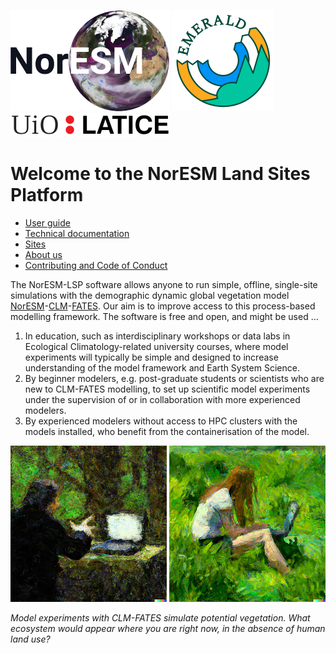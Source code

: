 [![NorESM](img/NORESM-logo.png "the Norwegian Earth System Model")](https://www.noresm.org/)
[![EMERALD](img/Emerald_darktext_whiteBG_small.png "EMERALD project")](https://www.mn.uio.no/geo/english/research/projects/emerald/)
[![LATICE](img/UiO_LATICE_logo_black_small.png "Land-ATmosphere Interactions in Cold Environments research group")](https://www.mn.uio.no/geo/english/research/groups/latice/)

# Welcome to the NorESM Land Sites Platform

- [User guide](https://noresmhub.github.io/noresm-land-sites-platform/user_guide)
- [Technical documentation](https://noresmhub.github.io/noresm-land-sites-platform/documentation)
- [Sites](https://noresmhub.github.io/noresm-land-sites-platform/land-sites)
- [About us](https://noresmhub.github.io/noresm-land-sites-platform/about)
- [Contributing and Code of Conduct](https://noresmhub.github.io/noresm-land-sites-platform/contributing)

The NorESM-LSP software allows anyone to run simple, offline, single-site simulations with the demographic dynamic global vegetation model [NorESM](https://github.com/NorESMhub/NorESM)-[CLM](https://github.com/ESCOMP/CTSM)-[FATES](https://github.com/NGEET/fates). Our aim is to improve access to this process-based modelling framework. The software is free and open, and might be used ...

1. In education, such as interdisciplinary workshops or data labs in Ecological Climatology-related university courses, where model experiments will typically be simple and designed to increase understanding of the model framework and Earth System Science.
2. By beginner modelers, e.g. post-graduate students or scientists who are new to CLM-FATES modelling, to set up scientific model experiments under the supervision of or in collaboration with more experienced modelers. 
3. By experienced modelers without access to HPC clusters with the models installed, who benefit from the containerisation of the model.

![Forest work](img/DALL-E-2022-forest-work.png)
![Meadow work](img/DALL-E-2022-meadow-work.png)


*Model experiments with CLM-FATES simulate potential vegetation. What ecosystem would appear where you are right now, in the absence of human land use?*
